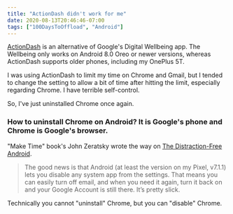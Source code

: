 ```yaml
---
title: "ActionDash didn't work for me"
date: 2020-08-13T20:46:46-07:00
tags: ["100DaysToOffload", "Android"]
---
```

[ActionDash](https://actiondash.com/) is an alternative of Google's Digital Wellbeing app. The Wellbeing only works on Android 8.0 Oreo or newer versions, whereas ActionDash supports older phones, including my OnePlus 5T.

I was using ActionDash to limit my time on Chrome and Gmail, but I tended to change the setting to allow a bit of time after hitting the limit, especially regarding Chrome. I have terrible self-control.

So, I've just uninstalled Chrome once again.

### How to uninstall Chrome on Android? It is Google's phone and Chrome is Google's browser.

"Make Time" book's John Zeratsky wrote the way on [The Distraction-Free Android](https://medium.com/make-time/the-distraction-free-android-2fd595c77747).

> The good news is that Android (at least the version on my Pixel, v7.1.1) lets you disable any system app from the settings. That means you can easily turn off email, and when you need it again, turn it back on and your Google Account is still there. It’s pretty slick.

Technically you cannot "uninstall" Chrome, but you can "disable" Chrome.
